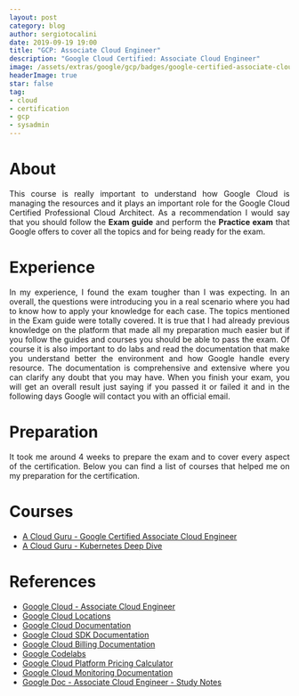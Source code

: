 ```yaml
---
layout: post
category: blog
author: sergiotocalini
date: 2019-09-19 19:00
title: "GCP: Associate Cloud Engineer"
description: "Google Cloud Certified: Associate Cloud Engineer"
image: /assets/extras/google/gcp/badges/google-certified-associate-cloud-engineer.png
headerImage: true
star: false
tag:
- cloud
- certification
- gcp
- sysadmin
---
```


# About
<p style="text-align: justify">
This course is really important to understand how Google Cloud is managing the
resources and it plays an important role for the Google Cloud Certified
Professional Cloud Architect. As a recommendation I would say that you should
follow the <strong>Exam guide</strong> and perform the <strong>Practice exam</strong>
that Google offers to cover all the topics and for being ready for the exam.
</p>

# Experience
<p style="text-align: justify">
In my experience, I found the exam tougher than I was expecting. In an overall,
the questions were introducing you in a real scenario where you had to know how
to apply your knowledge for each case. The topics mentioned in the Exam guide
were totally covered. It is true that I had already previous knowledge on the
platform that made all my preparation much easier but if you follow the guides
and courses you should be able to pass the exam. Of course it is also important
to do labs and read the documentation that make you understand better the
environment and how Google handle every resource. The documentation is
comprehensive and extensive where you can clarify any doubt that you may have.
When you finish your exam, you will get an overall result just saying if you
passed it or failed it and in the following days Google will contact you with an
official email.
</p>

# Preparation
<p style="text-align: justify">
It took me around 4 weeks to prepare the exam and to cover every aspect of the
certification. Below you can find a list of courses that helped me on my
preparation for the certification.
</p>

# Courses
- [A Cloud Guru - Google Certified Associate Cloud Engineer](https://acloud.guru/learn/gcp-certified-associate-cloud-engineer)
- [A Cloud Guru - Kubernetes Deep Dive](https://acloud.guru/learn/kubernetes-deep-dive)


# References
- [Google Cloud - Associate Cloud Engineer](https://cloud.google.com/certification/cloud-engineer)
- [Google Cloud Locations](https://cloud.google.com/about/locations/)
- [Google Cloud Documentation](https://cloud.google.com/docs/)
- [Google Cloud SDK Documentation](https://cloud.google.com/sdk/docs/)
- [Google Cloud Billing Documentation](https://cloud.google.com/billing/docs/)
- [Google Codelabs](https://codelabs.developers.google.com/?cat=Cloud)
- [Google Cloud Platform Pricing Calculator](https://cloud.google.com/products/calculator/)
- [Google Cloud Monitoring Documentation](https://cloud.google.com/monitoring/docs/)
- [Google Doc - Associate Cloud Engineer - Study Notes](https://docs.google.com/document/d/1u6pXBiGMYj7ZLBN21x6jap11rG6gWk7n210hNnUzrkI)
